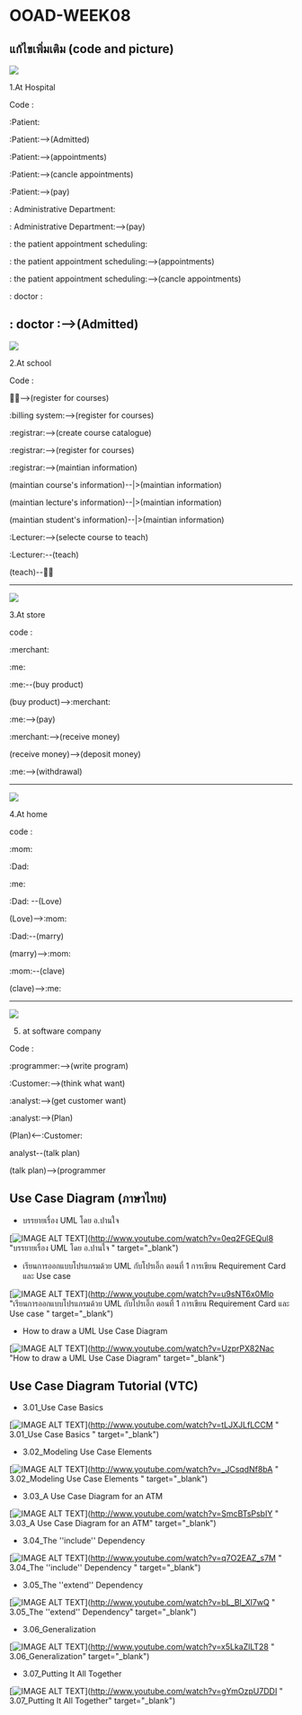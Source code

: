 # OOAD-WEEK08

## แก้ไขเพิ่มเติม (code and picture)

![](http://www.plantuml.com/plantuml/img/imf8BCbCpIknuhA2iNHrxJGSKt8pIqfIKpHHXHCB2l8pyqfoWVnYDAdanBpad5G5F2eA4Yk18WeWe_CoYqkAW59bgGekgGM9HM3rLdWbaKmeoKXLA80OZ6oVGd5oHcfAQKvcNheLSQgmU8bORTYzgv2IdroINwHWXSH43Ku0)

1.At Hospital

Code :

:Patient:

:Patient:-->(Admitted)

:Patient:-->(appointments)

:Patient:-->(cancle appointments)

:Patient:-->(pay)

: Administrative Department:

: Administrative Department:-->(pay)

: the patient appointment scheduling:

: the patient appointment scheduling:-->(appointments)

: the patient appointment scheduling:-->(cancle appointments)

: doctor :

: doctor :-->(Admitted)
-------------------------------------------------------------------------------------

![](http://www.plantuml.com/plantuml/img/dP5D2W8n38NtSuhkd5dq0bru0YyHQwo1_a2IBWGFxpYjoY3eu2hmtlSIaZZHUiAipjhzo1X85DcS2njVAWlADBWZnKWv6BdEPlf6Dfc15yWpWcAtZGU5M4B53svJimIKbI0RoZEMGAdaQNZBBRUJbM_jxNSoejVAVqNxyRP7tQ4DQpi9FcQ_BgJ5A8A_hB6nQxrQwvul6-u0)

2.At school

Code : 

:student:-->(register for courses)

:billing system:-->(register for courses)

:registrar:-->(create course catalogue)

:registrar:-->(register for courses)

:registrar:-->(maintian information)

(maintian course's information)--|>(maintian information)

(maintian lecture's information)--|>(maintian information)

(maintian student's information)--|>(maintian information)

:Lecturer:-->(selecte course to teach)

:Lecturer:--(teach)

(teach)--:student:

-------------------------------------------------------------------------------------------------------

![](http://www.plantuml.com/plantuml/img/iyfDBKhEICmhiUAooas54Bgw6acbbGe5HVaffSabcbmeF5rTEojKFK0HZOB4IaqkX3X8g2WrEJMpB5KXDpyl5IY9nWUfI4ajo2_EB86fW9bLdbcIaLAKM9wOeya50000)

3.At store

code :

:merchant:

:me:

:me:--(buy product)

(buy product)-->:merchant:

:me:-->(pay)

:merchant:-->(receive money)

(receive money)-->(deposit money)

:me:-->(withdrawal)

-------------------------------------------------------------------------------------------------------
![](http://www.plantuml.com/plantuml/img/iyhDpxNYid99J06IkQbGfeAkhePFVbcg9XU4qjMriq8e14hc9XOLLG9b8JH26aG2fPDp4i6Q8JHO6cWq0000)

4.At home

code :

:mom:

:Dad:

:me:

:Dad: --(Love)

(Love)-->:mom:

:Dad:--(marry)

(marry)-->:mom:

:mom:--(clave)

(clave)-->:me:

-------------------------------------------------------------------------------------------------------------------------------------
![](http://www.plantuml.com/plantuml/img/ROvB2e0m34JtEKMMkiW5YhZn0buXI56nFzf8yVR-Ajsu2ZFlCGH0XUZdoDRgg8Zw9iTLD9Qo1L33diH_L9RLRPWN5ipivERis1n97ZnhmQduly9es5tTUpkYkWvGFA96s6mOYbh3FL2_RKy0)

5. at software company

Code :

:programmer:-->(write program)

:Customer:-->(think what want)

:analyst:-->(get customer want)

:analyst:-->(Plan)

(Plan)<--:Customer:

analyst--(talk plan)

(talk plan)-->(programmer

## Use Case Diagram (ภาษาไทย)
* บรรยายเรื่อง UML โดย อ.ปานใจ  

[![IMAGE ALT TEXT](http://img.youtube.com/vi/0eq2FGEQul8/0.jpg)](http://www.youtube.com/watch?v=0eq2FGEQul8 "บรรยายเรื่อง UML โดย อ.ปานใจ  " target="_blank") 

* เรียนการออกแบบโปรแกรมด้วย UML กับโปรเอิ๊ก ตอนที่ 1 การเขียน Requirement Card และ Use case   

[![IMAGE ALT TEXT](http://img.youtube.com/vi/u9sNT6x0Mlo/0.jpg)](http://www.youtube.com/watch?v=u9sNT6x0Mlo "เรียนการออกแบบโปรแกรมด้วย UML กับโปรเอิ๊ก ตอนที่ 1 การเขียน Requirement Card และ Use case " target="_blank") 

* How to draw a UML Use Case Diagram

[![IMAGE ALT TEXT](http://img.youtube.com/vi/UzprPX82Nac/0.jpg)](http://www.youtube.com/watch?v=UzprPX82Nac "How to draw a UML Use Case Diagram" target="_blank") 

## Use Case Diagram Tutorial (VTC)

* 3.01_Use Case Basics  

[![IMAGE ALT TEXT](http://img.youtube.com/vi/tLJXJLfLCCM/0.jpg)](http://www.youtube.com/watch?v=tLJXJLfLCCM " 3.01_Use Case Basics " target="_blank") 

* 3.02_Modeling Use Case Elements  

[![IMAGE ALT TEXT](http://img.youtube.com/vi/_JCsqdNf8bA/0.jpg)](http://www.youtube.com/watch?v=_JCsqdNf8bA " 3.02_Modeling Use Case Elements " target="_blank") 
 
* 3.03_A Use Case Diagram for an ATM  

[![IMAGE ALT TEXT](http://img.youtube.com/vi/SmcBTsPsbIY/0.jpg)](http://www.youtube.com/watch?v=SmcBTsPsbIY " 3.03_A Use Case Diagram for an ATM" target="_blank") 

 

* 3.04_The ''include'' Dependency  

[![IMAGE ALT TEXT](http://img.youtube.com/vi/q7O2EAZ_s7M/0.jpg)](http://www.youtube.com/watch?v=q7O2EAZ_s7M " 3.04_The ''include'' Dependency " target="_blank") 

 

* 3.05_The ''extend'' Dependency  

[![IMAGE ALT TEXT](http://img.youtube.com/vi/bL_Bl_Xl7wQ/0.jpg)](http://www.youtube.com/watch?v=bL_Bl_Xl7wQ " 3.05_The ''extend'' Dependency" target="_blank") 

 
* 3.06_Generalization  

[![IMAGE ALT TEXT](http://img.youtube.com/vi/x5LkaZlLT28/0.jpg)](http://www.youtube.com/watch?v=x5LkaZlLT28 " 3.06_Generalization" target="_blank") 

 
* 3.07_Putting It All Together  

[![IMAGE ALT TEXT](http://img.youtube.com/vi/gYmOzpU7DDI/0.jpg)](http://www.youtube.com/watch?v=gYmOzpU7DDI " 3.07_Putting It All Together" target="_blank") 


 
